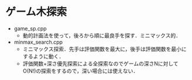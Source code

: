 # ゲーム木探索

- game_sp.cpp
    - 動的計画法を使って，後ろから順に最良手を探す．ミニマックス的．
- minmax_search.cpp
    - ミニマックス探索．先手は評価関数を最大に，後手は評価関数を最小にするように動く．
    - 評価関数+深さ優先探索による全探索なのでゲームの深さNに対してO(N!)の探索をするので，深い場合には使えない．